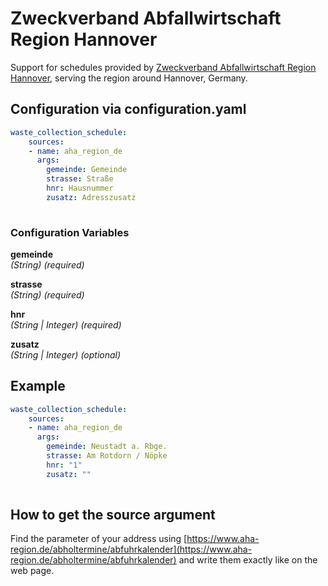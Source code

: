 # Zweckverband Abfallwirtschaft Region Hannover

Support for schedules provided by [Zweckverband Abfallwirtschaft Region Hannover](https://www.aha-region.de/), serving the region around Hannover, Germany.

## Configuration via configuration.yaml

```yaml
waste_collection_schedule:
    sources:
    - name: aha_region_de
      args:
        gemeinde: Gemeinde
        strasse: Straße
        hnr: Hausnummer
        zusatz: Adresszusatz
        
```

### Configuration Variables

**gemeinde**  
*(String) (required)*

**strasse**  
*(String) (required)*

**hnr**  
*(String | Integer) (required)*

**zusatz**  
*(String | Integer) (optional)*

## Example

```yaml
waste_collection_schedule:
    sources:
    - name: aha_region_de
      args:
        gemeinde: Neustadt a. Rbge.
        strasse: Am Rotdorn / Nöpke
        hnr: "1"
        zusatz: ""
        
```

## How to get the source argument

Find the parameter of your address using [https://www.aha-region.de/abholtermine/abfuhrkalender](https://www.aha-region.de/abholtermine/abfuhrkalender) and write them exactly like on the web page.
